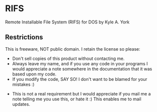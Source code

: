 # RIFS

Remote Installable File System (RIFS) for DOS by Kyle A. York

## Restrictions

This is freeware, NOT public domain. I retain the license so please:

  * Don't sell copies of this product without contacting me.
  * Always leave my name, and if you use any code in your programs
    I would appreciate a note somewhere in the documentation that
    it was based upon my code.
  * If you modify the code, SAY SO! I don't want to be blamed for your
    mistakes :)

  + This is not a real requirement but I would appreciate if you mail me
    a note telling me you use this, or hate it :) This enables me to
    mail updates.
